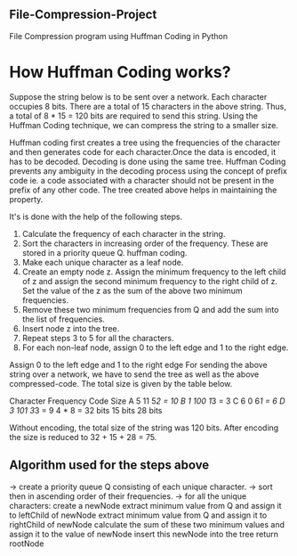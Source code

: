 ## File-Compression-Project
File Compression program using Huffman Coding in Python

# How Huffman Coding works?
Suppose the string below is to be sent over a network.
Each character occupies 8 bits. There are a total of 15 characters in the above string. 
Thus, a total of 8 * 15 = 120 bits are required to send this string. Using the Huffman Coding technique, we can compress the string to a smaller size.

Huffman coding first creates a tree using the frequencies of the character and then generates code for each character.Once the data is encoded, it has to be decoded. Decoding is done using the same tree. Huffman Coding prevents any ambiguity in the decoding process using the concept of prefix code ie. a code associated with a character should not be present in the prefix of any other code. The tree created above helps in maintaining the property.

It's is done with the help of the following steps.
1. Calculate the frequency of each character in the string.
2. Sort the characters in increasing order of the frequency. These are stored in a priority queue Q.
huffman coding.
3. Make each unique character as a leaf node.
4. Create an empty node z. Assign the minimum frequency to the left child of z and assign the second minimum frequency to the right child of z. Set the value of the z as the sum of the above two minimum frequencies.
5. Remove these two minimum frequencies from Q and add the sum into the list of frequencies.
6. Insert node z into the tree.
7. Repeat steps 3 to 5 for all the characters.
8. For each non-leaf node, assign 0 to the left edge and 1 to the right edge.

Assign 0 to the left edge and 1 to the right edge
For sending the above string over a network, we have to send the tree as well as the above compressed-code. The total size is given by the table below.

 

Character	        Frequency    	Code	     Size
   A           	     5	           11	      5*2 = 10
   B                 1	         100	      1*3 = 3
   C                 6	          0	       6*1 = 6
   D                 3	         101	      3*3 = 9
 4 * 8 = 32 bits	     15 bits	 	           28 bits
 
 
Without encoding, the total size of the string was 120 bits. After encoding the size is reduced to 32 + 15 + 28 = 75.

## Algorithm used for the steps above

 -> create a priority queue Q consisting of each unique character.
 -> sort then in ascending order of their frequencies.
 -> for all the unique characters:
      create a newNode
      extract minimum value from Q and assign it to leftChild of newNode
      extract minimum value from Q and assign it to rightChild of newNode
      calculate the sum of these two minimum values and assign it to the value of newNode
      insert this newNode into the tree
  return rootNode
